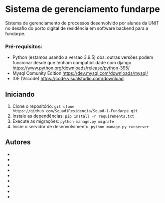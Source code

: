 # Sistema de gerenciamento fundarpe
Sistema de gerenciamento de processos desenvolvido por alunos da UNIT no desafio do porto digital de residência em software backend para a fundarpe.

### Pré-requisitos:
- Python (estamos usando a versao 3.9.5) obs: outras versões podem funcionar desde que tenham compatibilidade com django. 
https://www.python.org/downloads/release/python-395/
- Mysql Comunity Edition
https://dev.mysql.com/downloads/mysql/
- IDE (Vscode)
https://code.visualstudio.com/download

## Iniciando
1. Clone o repositório:
`git clone https://github.com/Squad1Residencia/Squad-1-Fundarpe.git`
2. Instale as dependências:
`pip install -r requirements.txt`
3. Execute as migrações:
`python manage.py migrate`
4. Inicie o servidor de desenvolvimento:
`python manage.py runserver`


## Autores
-
-
-
-
-
-
-
-
-
